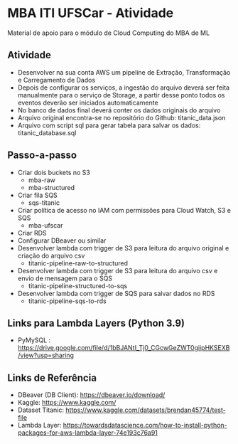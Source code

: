 # MBA ITI UFSCar - Atividade
Material de apoio para o módulo de Cloud Computing do MBA de ML

## Atividade

- Desenvolver na sua conta AWS um pipeline de Extração, Transformação e Carregamento de Dados
- Depois de configurar os serviços, a ingestão do arquivo deverá ser feita manualmente para o serviço de Storage, a partir desse ponto todos os eventos deverão ser iniciados automaticamente
- No banco de dados final deverá conter os dados originais do arquivo
- Arquivo original encontra-se no repositório do Github: titanic_data.json
- Arquivo com script sql para gerar tabela para salvar os dados: titanic_database.sql

## Passo-a-passo
- Criar dois buckets no S3
  - mba-raw
  - mba-structured
- Criar fila SQS
  - sqs-titanic
- Criar política de acesso no IAM com permissões para Cloud Watch, S3 e SQS
  - mba-ufscar 
- Criar RDS
- Configurar DBeaver ou similar
- Desenvolver lambda com trigger de S3 para leitura do arquivo original e criação do arquivo csv
  - titanic-pipeline-raw-to-structured
- Desenvolver lambda com trigger de S3 para leitura do arquivo csv e envio de mensagem para o SQS
  - titanic-pipeline-structured-to-sqs
- Desenvolver lambda com trigger de SQS para salvar dados no RDS
  - titanic-pipeline-sqs-to-rds

## Links para Lambda Layers (Python 3.9)
- PyMySQL : https://drive.google.com/file/d/1bBJANtI_Tj0_CGcwGeZWT0giipHKSEXB/view?usp=sharing

## Links de Referência
- DBeaver (DB Client): https://dbeaver.io/download/ 
- Kaggle: https://www.kaggle.com/ 
- Dataset Titanic: https://www.kaggle.com/datasets/brendan45774/test-file
- Lambda Layer: https://towardsdatascience.com/how-to-install-python-packages-for-aws-lambda-layer-74e193c76a91

